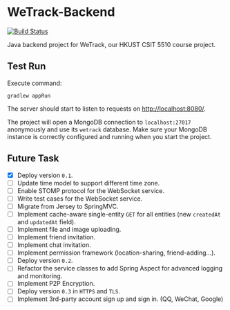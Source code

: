 # WeTrack-Backend

[![Build Status](https://travis-ci.org/WeTrack/WeTrack-Backend.svg?branch=master)](https://travis-ci.org/WeTrack/WeTrack-Backend)

Java backend project for WeTrack, our HKUST CSIT 5510 course project.

## Test Run

Execute command:

```
gradlew appRun
```

The server should start to listen to requests on [http://localhost:8080/](http://localhost:8080/).

The project will open a MongoDB connection to `localhost:27017` anonymously and use its `wetrack` database. Make sure your MongoDB instance is correctly configured and running when you start the project.

## Future Task

- [x] Deploy version `0.1`.
- [ ] Update time model to support different time zone.
- [ ] Enable STOMP protocol for the WebSocket service.
- [ ] Write test cases for the WebSocket service.
- [ ] Migrate from Jersey to SpringMVC.
- [ ] Implement cache-aware single-entity `GET` for all entities (new `createdAt` and `updatedAt` field).
- [ ] Implement file and image uploading.
- [ ] Implement friend invitation.
- [ ] Implement chat invitation.
- [ ] Implement permission framework (location-sharing, friend-adding...).
- [ ] Deploy version `0.2`.
- [ ] Refactor the service classes to add Spring Aspect for advanced logging and monitoring.
- [ ] Implement P2P Encryption.
- [ ] Deploy version `0.3` in `HTTPS` and `TLS`.
- [ ] Implement 3rd-party account sign up and sign in. (QQ, WeChat, Google)
